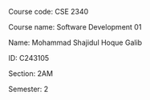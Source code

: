 Course code: CSE 2340

Course name: Software Development 01

Name: Mohammad Shajidul Hoque Galib

ID: C243105

Section: 2AM

Semester: 2
